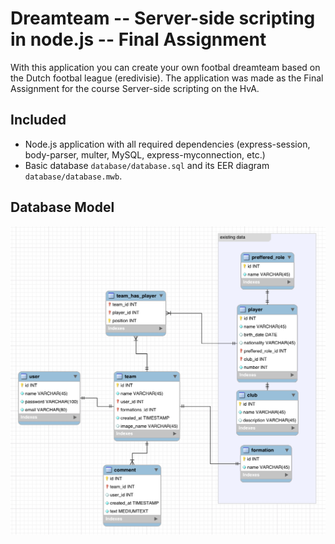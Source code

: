 # Dreamteam -- Server-side scripting in node.js -- Final Assignment

With this application you can create your own footbal dreamteam based on the Dutch footbal league (eredivisie).
The application was made as the Final Assignment for the course Server-side scripting on the HvA.

## Included

* Node.js application with all required dependencies (express-session, body-parser, multer, MySQL, express-myconnection, etc.)
* Basic database `database/database.sql` and its EER diagram `database/database.mwb`.

## Database Model
![Datamodel](database/model.png?raw=true)